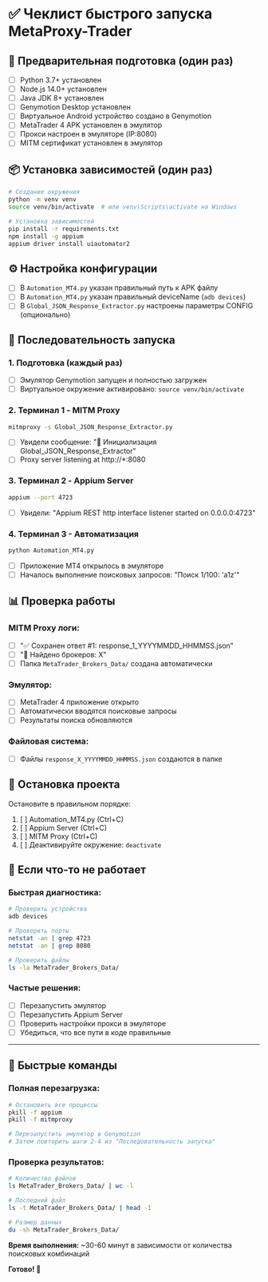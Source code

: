 # ✅ Чеклист быстрого запуска MetaProxy-Trader

## 🔧 Предварительная подготовка (один раз)

- [ ] Python 3.7+ установлен
- [ ] Node.js 14.0+ установлен
- [ ] Java JDK 8+ установлен
- [ ] Genymotion Desktop установлен
- [ ] Виртуальное Android устройство создано в Genymotion
- [ ] MetaTrader 4 APK установлен в эмулятор
- [ ] Прокси настроен в эмуляторе (IP:8080)
- [ ] MITM сертификат установлен в эмулятор

## 📦 Установка зависимостей (один раз)

```bash
# Создание окружения
python -m venv venv
source venv/bin/activate  # или venv\Scripts\activate на Windows

# Установка зависимостей
pip install -r requirements.txt
npm install -g appium
appium driver install uiautomator2
```

## ⚙️ Настройка конфигурации

- [ ] В `Automation_MT4.py` указан правильный путь к APK файлу
- [ ] В `Automation_MT4.py` указан правильный deviceName (`adb devices`)
- [ ] В `Global_JSON_Response_Extractor.py` настроены параметры CONFIG (опционально)

## 🚀 Последовательность запуска

### 1. Подготовка (каждый раз)
- [ ] Эмулятор Genymotion запущен и полностью загружен
- [ ] Виртуальное окружение активировано: `source venv/bin/activate`

### 2. Терминал 1 - MITM Proxy
```bash
mitmproxy -s Global_JSON_Response_Extractor.py
```
- [ ] Увидели сообщение: "🚀 Инициализация Global_JSON_Response_Extractor"
- [ ] Proxy server listening at http://*:8080

### 3. Терминал 2 - Appium Server  
```bash
appium --port 4723
```
- [ ] Увидели: "Appium REST http interface listener started on 0.0.0.0:4723"

### 4. Терминал 3 - Автоматизация
```bash
python Automation_MT4.py
```
- [ ] Приложение MT4 открылось в эмуляторе
- [ ] Началось выполнение поисковых запросов: "Поиск 1/100: 'a1z'"

## 📊 Проверка работы

### MITM Proxy логи:
- [ ] "✅ Сохранен ответ #1: response_1_YYYYMMDD_HHMMSS.json"
- [ ] "🏢 Найдено брокеров: X"
- [ ] Папка `MetaTrader_Brokers_Data/` создана автоматически

### Эмулятор:
- [ ] MetaTrader 4 приложение открыто
- [ ] Автоматически вводятся поисковые запросы
- [ ] Результаты поиска обновляются

### Файловая система:
- [ ] Файлы `response_X_YYYYMMDD_HHMMSS.json` создаются в папке

## 🛑 Остановка проекта

Остановите в правильном порядке:
1. [ ] Automation_MT4.py (Ctrl+C)
2. [ ] Appium Server (Ctrl+C)  
3. [ ] MITM Proxy (Ctrl+C)
4. [ ] Деактивируйте окружение: `deactivate`

## 🚨 Если что-то не работает

### Быстрая диагностика:
```bash
# Проверить устройства
adb devices

# Проверить порты
netstat -an | grep 4723
netstat -an | grep 8080

# Проверить файлы
ls -la MetaTrader_Brokers_Data/
```

### Частые решения:
- [ ] Перезапустить эмулятор
- [ ] Перезапустить Appium Server
- [ ] Проверить настройки прокси в эмуляторе
- [ ] Убедиться, что все пути в коде правильные

---

## 🎯 Быстрые команды

### Полная перезагрузка:
```bash
# Остановить все процессы
pkill -f appium
pkill -f mitmproxy

# Перезапустить эмулятор в Genymotion
# Затем повторить шаги 2-4 из "Последовательность запуска"
```

### Проверка результатов:
```bash
# Количество файлов
ls MetaTrader_Brokers_Data/ | wc -l

# Последний файл
ls -t MetaTrader_Brokers_Data/ | head -1

# Размер данных
du -sh MetaTrader_Brokers_Data/
```

**Время выполнения:** ~30-60 минут в зависимости от количества поисковых комбинаций

**Готово! 🎉**
